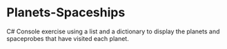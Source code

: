 # Planets-Spaceships
C# Console exercise using a list and a dictionary to display the planets and spaceprobes that have visited each planet.
